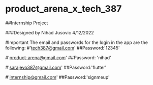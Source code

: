 # product_arena_x_tech_387

##Internship Project

###Designed by Nihad Jusovic
4/12/2022

#Important
The email and passwords for the login in the app are the following:
#'tech387@gmail.com'
##Password:'12345'

#'product-arena@gmail.com'
##Password: 'nihad'

#'sarajevo387@gmail.com' 
##Password:'flutter'

#'internship@gmail.com' 
##Password:'signmeup'
